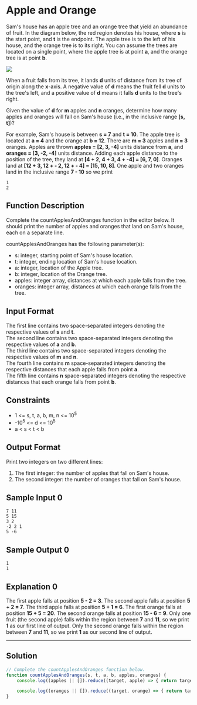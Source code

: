 # Apple and Orange

Sam's house has an apple tree and an orange tree that yield an abundance of fruit. In the diagram below, the red region denotes his house, where **s** is the start point, and **t** is the endpoint. The apple tree is to the left of his house, and the orange tree is to its right. You can assume the trees are located on a single point, where the apple tree is at point **a**, and the orange tree is at point **b**.

![](https://s3.amazonaws.com/hr-challenge-images/25220/1474218925-f2a791d52c-Appleandorange2.png)

When a fruit falls from its tree, it lands **d** units of distance from its tree of origin along the **x**-axis. A negative value of **d** means the fruit fell **d** units to the tree's left, and a positive value of **d** means it falls **d** units to the tree's right.

Given the value of **d** for **m** apples and **n** oranges, determine how many apples and oranges will fall on Sam's house (i.e., in the inclusive range **[s, t]**)?

For example, Sam's house is between **s = 7** and **t = 10**. The apple tree is located at **a = 4** and the orange at **b = 12**. There are **m = 3** apples and **n = 3** oranges. Apples are thrown **apples = [2, 3, -4]** units distance from **a**, and **oranges = [3, -2, -4]** units distance. Adding each apple distance to the position of the tree, they land at **[4 + 2, 4 + 3, 4 + -4] = [6, 7, 0]**. Oranges land at **[12 + 3, 12 + - 2, 12 + - 4] = [15, 10, 8]**. One apple and two oranges land in the inclusive range **7 - 10** so we print

```
1
2
```

## Function Description

Complete the countApplesAndOranges function in the editor below. It should print the number of apples and oranges that land on Sam's house, each on a separate line.

countApplesAndOranges has the following parameter(s):

- s: integer, starting point of Sam's house location.
- t: integer, ending location of Sam's house location.
- a: integer, location of the Apple tree.
- b: integer, location of the Orange tree.
- apples: integer array, distances at which each apple falls from the tree.
- oranges: integer array, distances at which each orange falls from the tree.


## Input Format

The first line contains two space-separated integers denoting the respective values of **s** and **t**.<br/>
The second line contains two space-separated integers denoting the respective values of **a** and **b**.<br/> 
The third line contains two space-separated integers denoting the respective values of **m** and **n**. <br/>
The fourth line contains **m** space-separated integers denoting the respective distances that each apple falls from point **a**.<br/> 
The fifth line contains **n** space-separated integers denoting the respective distances that each orange falls from point **b**.

## Constraints 

- 1 <= s, t, a, b, m, n <= 10<sup>5</sup>
- -10<sup>5</sup> <= d <= 10<sup>5</sup>
- a < s < t < b

## Output Format

Print two integers on two different lines:

1. The first integer: the number of apples that fall on Sam's house.
2. The second integer: the number of oranges that fall on Sam's house.

## Sample Input 0

```
7 11
5 15
3 2
-2 2 1
5 -6
```

## Sample Output 0

```
1
1
```

## Explanation 0

The first apple falls at position **5 - 2 = 3**. 
The second apple falls at position **5 + 2 = 7**. 
The third apple falls at position **5 + 1 = 6**. 
The first orange falls at position **15 + 5 = 20**. 
The second orange falls at position **15 - 6 = 9**. 
Only one fruit (the second apple) falls within the region between **7** and **11**, so we print **1** as our first line of output. 
Only the second orange falls within the region between **7** and **11**, so we print **1** as our second line of output.

---

## Solution

```javascript
// Complete the countApplesAndOranges function below.
function countApplesAndOranges(s, t, a, b, apples, oranges) {
    console.log((apples || []).reduce((target, apple) => { return target + (s - a <= apple && apple <= t - a) }, 0));

    console.log((oranges || []).reduce((target, orange) => { return target + (s - b <= orange && orange <= t - b) }, 0));
}
```
